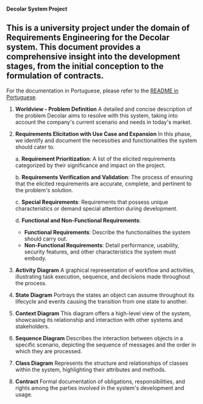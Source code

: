 **Decolar System Project**

This is a university project under the domain of Requirements Engineering for the Decolar system. This document provides a comprehensive insight into the development stages, from the initial conception to the formulation of contracts.
--- 
For the documentation in Portuguese, please refer to the [README in Portuguese](./README.md).

1. **Worldview - Problem Definition**
A detailed and concise description of the problem Decolar aims to resolve with this system, taking into account the company's current scenario and needs in today's market.

2. **Requirements Elicitation with Use Case and Expansion**
In this phase, we identify and document the necessities and functionalities the system should cater to.

   a. **Requirement Prioritization**:
A list of the elicited requirements categorized by their significance and impact on the project.

   b. **Requirements Verification and Validation**:
The process of ensuring that the elicited requirements are accurate, complete, and pertinent to the problem's solution.

   c. **Special Requirements**:
Requirements that possess unique characteristics or demand special attention during development.

   d. **Functional and Non-Functional Requirements**:
   
      - **Functional Requirements**: Describe the functionalities the system should carry out.
      - **Non-Functional Requirements**: Detail performance, usability, security features, and other characteristics the system must embody.
3. **Activity Diagram**
A graphical representation of workflow and activities, illustrating task execution, sequence, and decisions made throughout the process.

4. **State Diagram**
Portrays the states an object can assume throughout its lifecycle and events causing the transition from one state to another.

5. **Context Diagram**
This diagram offers a high-level view of the system, showcasing its relationship and interaction with other systems and stakeholders.

6. **Sequence Diagram**
Describes the interaction between objects in a specific scenario, depicting the sequence of messages and the order in which they are processed.

7. **Class Diagram**
Represents the structure and relationships of classes within the system, highlighting their attributes and methods.

8. **Contract**
Formal documentation of obligations, responsibilities, and rights among the parties involved in the system's development and usage.
